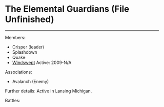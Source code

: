 # The Elemental Guardians (File Unfinished)
---
Members:

- Crisper (leader)
- Splashdown
- Quake
- [Windswept](https://github.com/TrashbagMOV/FSA-Archives/blob/main/Heros/B-Tier/Windswept.md)
Active: 2009-N/A

Associations:

- Avalanch (Enemy)

Further details:
Active in Lansing Michigan.

Battles:
